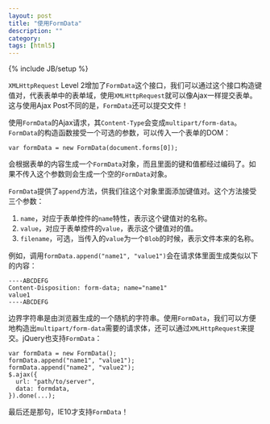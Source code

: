 ```yaml
---
layout: post
title: "使用FormData"
description: ""
category: 
tags: [html5]
---
```

{% include JB/setup %}

`XMLHttpRequest` Level 2增加了`FormData`这个接口，我们可以通过这个接口构造键值对，代表表单中的表单域，使用`XMLHttpRequest`就可以像Ajax一样提交表单。这与使用Ajax Post不同的是，`FormData`还可以提交文件！

使用`FormData`的Ajax请求，其`Content-Type`会变成`multipart/form-data`。`FormData`的构造函数接受一个可选的参数，可以传入一个表单的DOM：

    var formData = new FormData(document.forms[0]);

会根据表单的内容生成一个`FormData`对象，而且里面的键和值都经过编码了。如果不传入这个参数则会生成一个空的`FormData`对象。

`FormData`提供了`append`方法，供我们往这个对象里面添加键值对。这个方法接受三个参数：

1. `name`，对应于表单控件的`name`特性，表示这个键值对的名称。
2. `value`，对应于表单控件的`value`，表示这个键值对的值。
3. `filename`，可选，当传入的`value`为一个`Blob`的时候，表示文件本来的名称。

例如，调用`formData.append("name1", "value1")`会在请求体里面生成类似以下的内容：

    ----ABCDEFG
    Content-Disposition: form-data; name="name1"
	value1
    ----ABCDEFG

边界字符串是由浏览器生成的一个随机的字符串。使用`FormData`，我们可以方便地构造出`multipart/form-data`需要的请求体，还可以通过`XMLHttpRequest`来提交。jQuery也支持`FormData`：

    var formData = new FormData();
    formData.append("name1", "value1");
    formData.append("name2", "value2");
    $.ajax({
      url: "path/to/server",
      data: formdata,
    }).done(...);

最后还是那句，IE10才支持`FormData`！
